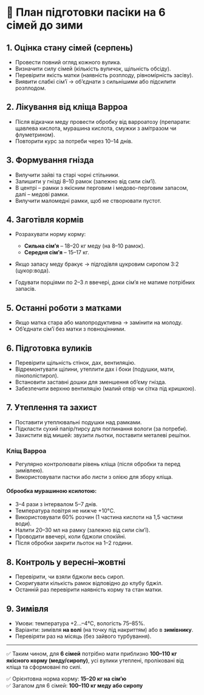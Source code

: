 # 🐝 План підготовки пасіки на 6 сімей до зими

## 1. Оцінка стану сімей (серпень)

* Провести повний огляд кожного вулика.
* Визначити силу сімей (кількість вуличок, щільність обсіду).
* Перевірити якість матки (наявність розплоду, рівномірність засіву).
* Виявити слабкі сім’ї → об’єднати з сильнішими або підсилити розплодом.

## 2. Лікування від кліща Варроа

* Після відкачки меду провести обробку від варроатозу (препарати: щавлева кислота, мурашина кислота, смужки з амітразом чи флуметрином).
* Повторити курс за потреби через 10–14 днів.

## 3. Формування гнізда

* Вилучити зайві та старі чорні стільники.
* Залишити у гнізді 8–10 рамок (залежно від сили сім’ї).
* В центрі – рамки з якісним перговим і медово-перговим запасом, далі – медові рамки.
* Вилучити маломедні рамки, щоб не створювати пустот.

## 4. Заготівля кормів

* Розрахувати норму корму:

  * **Сильна сім’я** – 18–20 кг меду (на 8–10 рамок).
  * **Середня сім’я** – 15–17 кг.
* Якщо запасу меду бракує → підгодівля цукровим сиропом 3:2 (цукор:вода).
* Годувати порціями по 2–3 л ввечері, доки сім’я не матиме потрібних запасів.

## 5. Останні роботи з матками

* Якщо матка стара або малопродуктивна → замінити на молоду.
* Об’єднати сім’ї без матки з повноцінними.

## 6. Підготовка вуликів

* Перевірити щільність стінок, дах, вентиляцію.
* Відремонтувати щілини, утеплити дах і боки (подушки, мати, пінополістирол).
* Встановити заставні дошки для зменшення об’єму гнізда.
* Забезпечити верхню вентиляцію (малий отвір чи сітка під кришкою).

## 7. Утеплення та захист

* Поставити утеплювальні подушки над рамками.
* Підкласти сухий папір/тирсу для поглинання вологи (за потреби).
* Захистити від мишей: звузити льотки, поставити металеві решітки.

### Кліщ Варроа
* Регулярно контролювати рівень кліща (після обробки та перед зимівлею).
* Використовувати пастки або листи з олією для збору кліща.

#### Оброобка мурашиною ксилотою:
* 3–4 рази з інтервалом 5–7 днів.
* Температура повітря не нижче +10°C.
* Використовувати 60% розчин (1 частина кислоти на 1,5 частини води).
* Налити 20–30 мл на рамку (залежно від сили сім’ї).
* Проводити ввечері, коли бджоли спокійні.
* Після обробки закрити льоток на 1–2 години.

## 8. Контроль у вересні–жовтні

* Перевірити, чи взяли бджоли весь сироп.
* Скоригувати кількість рамок відповідно до клубу бджіл.
* Останній раз перевірити наявність корму та стан матки.

## 9. Зимівля

* Умови: температура +2…–4°C, вологість 75–85%.
* Варіанти: зимівля **на волі** (на точку під накриттям) або в **зимівнику**.
* Перевіряти раз на місяць (без зайвого турбування).

---

✅ Таким чином, для **6 сімей** потрібно мати приблизно **100–110 кг якісного корму (меду/сиропу)**, усі вулики утеплені, проліковані від кліща та сформовані по силі.

✅ Орієнтовна норма корму: **15–20 кг на сім’ю**  
✅ Загалом для 6 сімей: **100–110 кг меду або сиропу**
